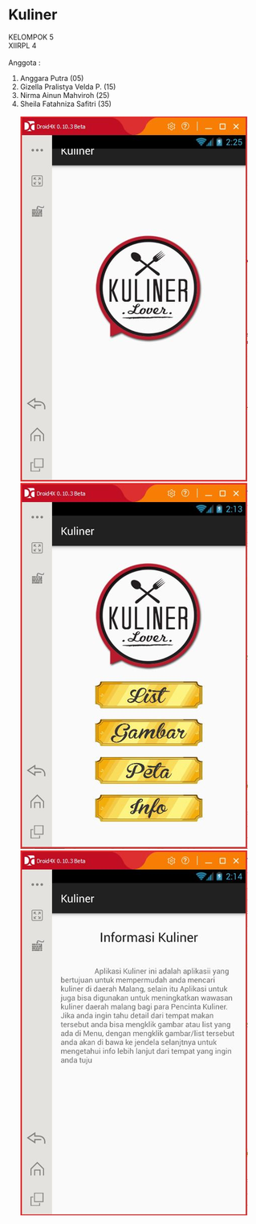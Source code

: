 # Kuliner
KELOMPOK 5<br>
XIIRPL 4<br><br>
Anggota :<br>
1. Anggara Putra              (05)<br>
2. Gizella Pralistya Velda P. (15)<br>
3. Nirma Ainun Mahviroh       (25)<br>
4. Sheila Fatahniza Safitri   (35)<br><br>
![SplashScreen](p1.JPG)<br>
![MenuAwal](p2.JPG)<br>
![Informasi](p3.JPG)<br>
